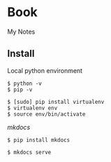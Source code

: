 # Book

My Notes

## Install

Local python environment

    $ python -v
    $ pip -v

    $ [sudo] pip install virtualenv
    $ virtualenv env
    $ source env/bin/activate

*mkdocs*

    $ pip install mkdocs

    $ mkdocs serve
